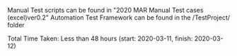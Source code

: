 Manual Test scripts can be found in "2020 MAR Manual Test cases (excel)ver0.2"
Automation Test Framework can be found in the /TestProject/ folder

Total Time Taken: Less than 48 hours (start: 2020-03-11, finish: 2020-03-12)